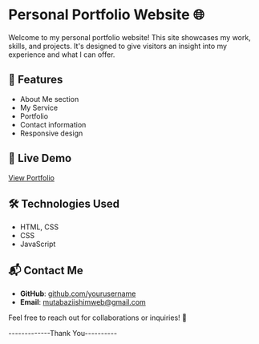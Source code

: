 # Personal Portfolio Website 🌐  

Welcome to my personal portfolio website! This site showcases my work, skills, and projects. It's designed to give visitors an insight into my experience and what I can offer.  

## 🚀 Features  
- About Me section  
- My Service
- Portfolio 
- Contact information  
- Responsive design  

## 🔗 Live Demo  
[View Portfolio](https://mutabazi-bruno.github.io/Personal-Portfolio/#portfolio)  

## 🛠️ Technologies Used  
- HTML, CSS 
- CSS  
- JavaScript

## 📬 Contact Me  
- **GitHub**: [github.com/yourusername](https://github.com/mutabazi-bruno)  
- **Email**: mutabaziishimweb@gmail.com  

Feel free to reach out for collaborations or inquiries! 🚀  


-------------Thank You----------
